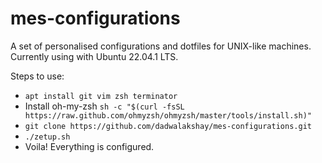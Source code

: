 
# mes-configurations
A set of personalised configurations and dotfiles for UNIX-like machines. Currently using with Ubuntu 22.04.1 LTS.

Steps to use:
- `apt install git vim zsh terminator`
- Install oh-my-zsh `sh -c "$(curl -fsSL https://raw.github.com/ohmyzsh/ohmyzsh/master/tools/install.sh)"`
- `git clone https://github.com/dadwalakshay/mes-configurations.git`
- `./zetup.sh`
- Voila! Everything is configured.

